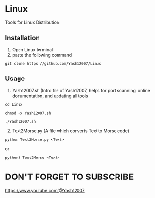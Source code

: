 # Linux
Tools for Linux Distribution
## Installation
1. Open Linux terminal
2. paste the following command
```
git clone https://github.com/Yash12007/Linux
```
## Usage
1. Yash12007.sh (Intro file of Yash12007, helps for port scanning, online documentation, and updating all tools
```
cd Linux
```
```
chmod +x Yash12007.sh
```
```
./Yash12007.sh
```
2. Text2Morse.py (A file which converts Text to Morse code)
```
python Text2Morse.py <Text>
```
or
```
python3 Text2Morse <Text>
```
# DON'T FORGET TO SUBSCRIBE
https://www.youtube.com/@Yash12007
